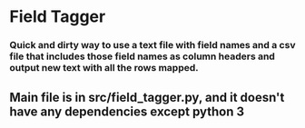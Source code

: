 # Field Tagger
### Quick and dirty way to use a text file with field names and a csv file that includes those field names as column headers and output new text with all the rows mapped.

## Main file is in src/field_tagger.py, and it doesn't have any dependencies except python 3